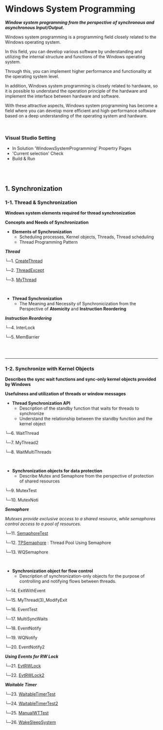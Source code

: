 # Windows System Programming

**_Window system programming from the perspective of synchronous and asynchronous Input/Output._**

Windows system programming is a programming field closely related to the Windows operating system.

In this field, you can develop various software by understanding and utilizing the internal structure and functions of the Windows operating system.

Through this, you can implement higher performance and functionality at the operating system level.

In addition, Windows system programming is closely related to hardware, so it is possible to understand the operation principle of the hardware and implement the interface between hardware and software.

With these attractive aspects, Windows system programming has become a field where you can develop more efficient and high-performance software based on a deep understanding of the operating system and hardware.

<br/>

### Visual Studio Setting

-   In Solution 'WindowsSystemProgramming' Propertry Pages
-   'Current selection' Check
-   Build & Run

<br/>

<br/>

## 1. Synchronization

### 1-1. Thread & Synchronization

**Windows system elements required for thread synchronization**

**Concepts and Needs of Synchronization**

-   **Elements of Synchronization**
    -   Scheduling processes, Kernel objects, Threads, Thread scheduling
    -   Thread Programming Pattern

**_Thread_**

└─1. [CreateThread](https://github.com/devgunho/Windows_System_Programming/blob/master/WindowsSystemProgramming/01_CreateThread/CreateThread.cpp)

└─2. [ThreadExcept](https://github.com/devgunho/Windows_System_Programming/blob/master/WindowsSystemProgramming/02_ThreadExcept/ThreadExcept.cpp)

└─3. [MyThread](https://github.com/devgunho/Windows_System_Programming/blob/master/WindowsSystemProgramming/03_MyThread/MyThread.cpp)

<br/>

-   **Thread Synchronization**
    -   The Meaning and Necessity of Synchronicization from the Perspective of **Atomicity** and **Instruction Reordering**

**_Instruction Reordering_**

└─4. InterLock

└─5. MemBarrier

<br/>

<br/>

---

### 1-2. Synchronize with Kernel Objects

**Describes the sync wait functions and sync-only kernel objects provided by Windows**

**Usefulness and utilization of threads or window messages**

-   **Thread Synchronization API**
    -   Description of the standby function that waits for threads to synchronize
    -   Understand the relationship between the standby function and the kernel object

└─6. WaitThread

└─7. MyThread2

└─8. WaitMultiThreads

<br/>

-   **Synchronization objects for data protection**
    -   Describe Mutex and Semaphore from the perspective of protection of shared resources

└─9. MutexTest

└─10. MutexNoti

**_Semaphore_**

_Mutexes provide exclusive access to a shared resource, while semaphores control access to a pool of resources._

└─11. [SemaphoreTest](https://github.com/devgunho/Windows_System_Programming/blob/master/WindowsSystemProgramming/11_SemaphoreTest/SemaphoreTest.cpp)

└─12. [TPSemaphore](https://github.com/devgunho/Windows_System_Programming/blob/master/WindowsSystemProgramming/12_TPSemaphore/TPSemaphore.cpp) : Thread Pool Using Semaphore

└─13. WQSemaphore

<br/>

-   **Synchronization object for flow control**
    -   Description of synchronization-only objects for the purpose of controlling and notifying flows between threads.

└─14. ExitWithEvent

└─15. MyThread(3)\_ModifyExit

└─16. EventTest

└─17. MultiSyncWaits

└─18. EventNotify

└─19. WQNotify

└─20. EventNotify2

**_Using Events for RW Lock_**

└─21. [EvtRWLock](https://github.com/devgunho/Windows_System_Programming/blob/master/WindowsSystemProgramming/21_EvtRWLock/EvtRWLock.cpp)

└─22. [EvtRWLock2](https://github.com/devgunho/Windows_System_Programming/blob/master/WindowsSystemProgramming/22_EvtRWLock2/EvtRWLock2.cpp)

**_Waitable Timer_**

└─23. [WaitableTimerTest](https://github.com/devgunho/Windows_System_Programming/blob/master/WindowsSystemProgramming/23_WaitableTimerTest/WaitableTimerTest.cpp)

└─24. [WaitableTimerTest2](https://github.com/devgunho/Windows_System_Programming/blob/master/WindowsSystemProgramming/24_WaitableTimerTest2/WaitableTimerTest2.cpp)

└─25. [ManualWTTest](https://github.com/devgunho/Windows_System_Programming/blob/master/WindowsSystemProgramming/25_ManualWTTest/ManualWTTest.cpp)

└─26. [WakeSleepSystem](https://github.com/devgunho/Windows_System_Programming/blob/master/WindowsSystemProgramming/26_WakeSleepSystem/WakeSleepSystem.cpp)
